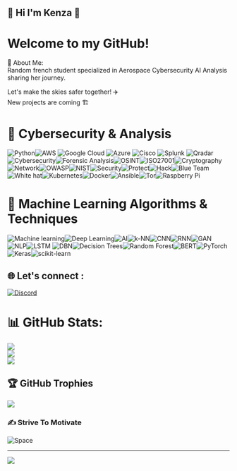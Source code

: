 ## 💫 Hi I'm Kenza 🥳
# Welcome to my GitHub!<br> 
🚀 About Me:<br> Random french student specialized in Aerospace Cybersecurity AI Analysis sharing her journey.

Let's make the skies safer together! ✈️<br>
New projects are coming 🏗️<br> 

# 👾 Cybersecurity & Analysis
![Python](https://img.shields.io/badge/Python-%23000000?style=plastic&logo=python&logoColor=white&labelColor=ff0000)![AWS](https://img.shields.io/badge/AWS-%23000000?style=plastic&logo=amazon-aws&logoColor=white&labelColor=ff0000)
![Google Cloud](https://img.shields.io/badge/Google_Cloud-%23000000?style=plastic&logo=google-cloud&logoColor=white&labelColor=ff8c00)
![Azure](https://img.shields.io/badge/Azure-%23000000?style=plastic&logo=microsoft-azure&logoColor=white&labelColor=ffff00)
![Cisco](https://img.shields.io/badge/Cisco-%23000000?style=plastic&logo=cisco&logoColor=white&labelColor=00ff00)
![Splunk](https://img.shields.io/badge/Splunk-%23000000?style=plastic&logo=splunk&logoColor=white&labelColor=00ffff)
![Qradar](https://img.shields.io/badge/Qradar-%23000000?style=plastic&logoColor=white&labelColor=0000ff)
![Cybersecurity](https://img.shields.io/badge/Cybersecurity-%23000000?style=plastic&logoColor=white&labelColor=ff0000)![Forensic Analysis](https://img.shields.io/badge/Forensic_Analysis-%23000000?style=plastic&logoColor=white&labelColor=ff8c00)![OSINT](https://img.shields.io/badge/OSINT-%23000000?style=plastic&logoColor=black&labelColor=ffff00)![ISO27001](https://img.shields.io/badge/ISO27001-%23000000?style=plastic&logoColor=white&labelColor=00ff00)![Cryptography](https://img.shields.io/badge/Cryptography-%23000000?style=plastic&logoColor=black&labelColor=00ffff)![Network](https://img.shields.io/badge/Network-%23000000?style=plastic&logoColor=white&labelColor=0000ff)![OWASP](https://img.shields.io/badge/OWASP-%23000000?style=plastic&logoColor=white&labelColor=8000ff)![NIST](https://img.shields.io/badge/NIST-%23000000?style=plastic&logoColor=black&labelColor=ff00ff)![Security](https://img.shields.io/badge/Security-%23000000?style=plastic&logoColor=white&labelColor=ff0000)![Protect](https://img.shields.io/badge/Protect-%23000000?style=plastic&logoColor=black&labelColor=ff8c00)![Hack](https://img.shields.io/badge/Hack-%23000000?style=plastic&logoColor=white&labelColor=ffff00)![Blue Team](https://img.shields.io/badge/Blue_Team-%23000000?style=plastic&logoColor=white&labelColor=00ff00)![White hat](https://img.shields.io/badge/White_hat-%23000000?style=plastic&logoColor=white&labelColor=0000ff)![Kubernetes](https://img.shields.io/badge/Kubernetes-%23000000?style=plastic&logo=kubernetes&logoColor=white&labelColor=ff0000)![Docker](https://img.shields.io/badge/Docker-%23000000?style=plastic&logo=docker&logoColor=white&labelColor=ff8c00)![Ansible](https://img.shields.io/badge/Ansible-%23000000?style=plastic&logo=ansible&logoColor=white&labelColor=ffff00)![Tor](https://img.shields.io/badge/Tor-%23000000?style=plastic&logo=tor-project&logoColor=white&labelColor=00ff00)![Raspberry Pi](https://img.shields.io/badge/Raspberry_Pi-%23000000?style=plastic&logo=Raspberry-Pi&logoColor=white&labelColor=ffff00)

# 🤖 Machine Learning Algorithms & Techniques
![Machine learning](https://img.shields.io/badge/Machine_learning-%23000000?style=plastic&logoColor=white&labelColor=ff0000)![Deep Learning](https://img.shields.io/badge/Deep_Learning-%23000000?style=plastic&logoColor=white&labelColor=ff8c00)![AI](https://img.shields.io/badge/AI-%23000000?style=plastic&logoColor=black&labelColor=ffff00)![k-NN](https://img.shields.io/badge/k--NN-%23000000?style=plastic&logoColor=white&labelColor=00ff00)![CNN](https://img.shields.io/badge/CNN-%23000000?style=plastic&logoColor=black&labelColor=00ffff)![RNN](https://img.shields.io/badge/RNN-%23000000?style=plastic&logoColor=white&labelColor=0000ff)![GAN](https://img.shields.io/badge/GAN-%23000000?style=plastic&logoColor=white&labelColor=8000ff)![NLP](https://img.shields.io/badge/NLP-%23000000?style=plastic&logoColor=black&labelColor=ff00ff)![LSTM](https://img.shields.io/badge/LSTM-%23000000?style=plastic&logoColor=white&labelColor=ff0000)
![DBN](https://img.shields.io/badge/DBN-%23000000?style=plastic&logoColor=black&labelColor=ff8c00)![Decision Trees](https://img.shields.io/badge/Decision_Trees-%23000000?style=plastic&logoColor=white&labelColor=ffff00)![Random Forest](https://img.shields.io/badge/Random_Forest-%23000000?style=plastic&logoColor=white&labelColor=00ff00)![BERT](https://img.shields.io/badge/BERT-%23000000?style=plastic&logoColor=black&labelColor=00ffff)![PyTorch](https://img.shields.io/badge/PyTorch-%23000000?style=plastic&logo=PyTorch&logoColor=white&labelColor=ff0000)![Keras](https://img.shields.io/badge/Keras-%23000000?style=plastic&logo=Keras&logoColor=white&labelColor=ff8c00)![scikit-learn](https://img.shields.io/badge/scikit--learn-%23000000?style=plastic&logoColor=white&labelColor=8000ff)


## 🌐 Let's connect :
[![Discord](https://img.shields.io/badge/Discord-%237289DA.svg?logo=discord&logoColor=white)](https://discord.gg/Kzax01) 


# 📊 GitHub Stats:
![](https://github-readme-stats.vercel.app/api?username=Kzax01&theme=dark&hide_border=false&include_all_commits=false&count_private=false)<br/>
![](https://github-readme-streak-stats.herokuapp.com/?user=Kzax01&theme=dark&hide_border=false)<br/>
![](https://github-readme-stats.vercel.app/api/top-langs/?username=Kzax01&theme=dark&hide_border=false&include_all_commits=false&count_private=false&layout=compact)

## 🏆 GitHub Trophies
![](https://github-profile-trophy.vercel.app/?username=Kzax01&theme=discord&no-frame=false&no-bg=true&margin-w=4)

### ✍️ Strive To Motivate
![Space](https://quotefancy.com/media/wallpaper/3840x2160/3723-Carl-Sagan-Quote-Across-the-sea-of-space-the-stars-are-other-suns.jpg)

---
[![](https://visitcount.itsvg.in/api?id=Kzax01&icon=6&color=5)](https://visitcount.itsvg.in)











